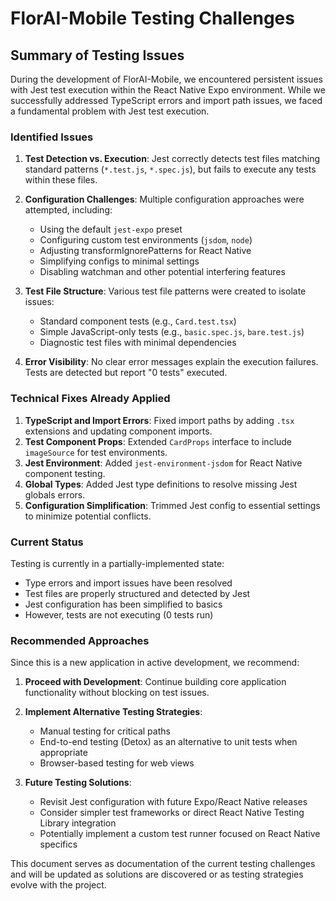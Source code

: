 # FlorAI-Mobile Testing Challenges

## Summary of Testing Issues

During the development of FlorAI-Mobile, we encountered persistent issues with Jest test execution within the React Native Expo environment. While we successfully addressed TypeScript errors and import path issues, we faced a fundamental problem with Jest test execution.

### Identified Issues

1. **Test Detection vs. Execution**: Jest correctly detects test files matching standard patterns (`*.test.js`, `*.spec.js`), but fails to execute any tests within these files.
2. **Configuration Challenges**: Multiple configuration approaches were attempted, including:
   - Using the default `jest-expo` preset
   - Configuring custom test environments (`jsdom`, `node`)
   - Adjusting transformIgnorePatterns for React Native
   - Simplifying configs to minimal settings
   - Disabling watchman and other potential interfering features

3. **Test File Structure**: Various test file patterns were created to isolate issues:
   - Standard component tests (e.g., `Card.test.tsx`)
   - Simple JavaScript-only tests (e.g., `basic.spec.js`, `bare.test.js`)
   - Diagnostic test files with minimal dependencies

4. **Error Visibility**: No clear error messages explain the execution failures. Tests are detected but report "0 tests" executed.

### Technical Fixes Already Applied

1. **TypeScript and Import Errors**: Fixed import paths by adding `.tsx` extensions and updating component imports.
2. **Test Component Props**: Extended `CardProps` interface to include `imageSource` for test environments.
3. **Jest Environment**: Added `jest-environment-jsdom` for React Native component testing.
4. **Global Types**: Added Jest type definitions to resolve missing Jest globals errors.
5. **Configuration Simplification**: Trimmed Jest config to essential settings to minimize potential conflicts.

### Current Status

Testing is currently in a partially-implemented state:

- Type errors and import issues have been resolved
- Test files are properly structured and detected by Jest
- Jest configuration has been simplified to basics
- However, tests are not executing (0 tests run)

### Recommended Approaches

Since this is a new application in active development, we recommend:

1. **Proceed with Development**: Continue building core application functionality without blocking on test issues.

2. **Implement Alternative Testing Strategies**:
   - Manual testing for critical paths
   - End-to-end testing (Detox) as an alternative to unit tests when appropriate
   - Browser-based testing for web views

3. **Future Testing Solutions**:
   - Revisit Jest configuration with future Expo/React Native releases
   - Consider simpler test frameworks or direct React Native Testing Library integration
   - Potentially implement a custom test runner focused on React Native specifics

This document serves as documentation of the current testing challenges and will be updated as solutions are discovered or as testing strategies evolve with the project.
